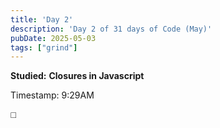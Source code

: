 ```yaml
---
title: 'Day 2'
description: 'Day 2 of 31 days of Code (May)'
pubDate: 2025-05-03
tags: ["grind"]
---
```


**Studied:**  **Closures in Javascript**

Timestamp: 9:29AM

◻️